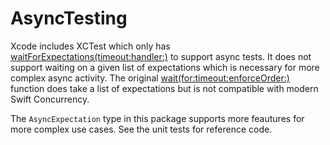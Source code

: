 # AsyncTesting

Xcode includes XCTest which only has [waitForExpectations(timeout:handler:)] to support async tests. It does not support waiting on a given list of expectations which is necessary for more complex async activity. The original [wait(for:timeout:enforceOrder:)] function does take a list of expectations but is not compatible with modern Swift Concurrency.

The `AsyncExpectation` type in this package supports more feautures for more complex use cases. See the unit tests for reference code.

[waitForExpectations(timeout:handler:)]: https://developer.apple.com/documentation/xctest/xctestcase/1500748-waitforexpectations
[wait(for:timeout:enforceOrder:)]: https://developer.apple.com/documentation/xctest/xctestcase/2806857-wait
